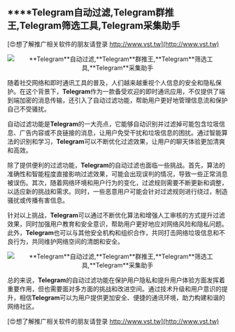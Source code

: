 ## ****Telegram**自动过滤,**Telegram**群推王,**Telegram**筛选工具,**Telegram**采集助手**

[😍想了解推广相关软件的朋友请登录 http://www.vst.tw](http://www.vst.tw)

 <center><img src="https://vst.tw/MP4/tuiguang/png/5.png" alt="**Telegram**自动过滤,**Telegram**群推王,**Telegram**筛选工具,**Telegram**采集助手"></center>

随着社交网络和即时通讯工具的普及，人们越来越重视个人信息的安全和隐私保护。在这个背景下，**Telegram**作为一款备受欢迎的即时通讯应用，不仅提供了端到端加密的消息传输，还引入了自动过滤功能，帮助用户更好地管理信息流和保护自己不受骚扰。

自动过滤功能是**Telegram**的一大亮点，它能够自动识别并过滤掉可能包含垃圾信息、广告内容或不良链接的消息，让用户免受干扰和垃圾信息的困扰。通过智能算法的识别和学习，**Telegram**可以不断优化过滤效果，让用户的聊天体验更加清爽和高效。

除了提供便利的过滤功能，**Telegram**的自动过滤也面临一些挑战。首先，算法的准确性和智能程度直接影响过滤效果，可能会出现误判的情况，导致一些正常消息被误伤。其次，随着网络环境和用户行为的变化，过滤规则需要不断更新和调整，以适应新的挑战和需求。同时，一些恶意用户可能会针对过滤规则进行绕过，制造骚扰或传播有害信息。

针对以上挑战，**Telegram**可以通过不断优化算法和增强人工审核的方式提升过滤效果，同时加强用户教育和安全意识，帮助用户更好地应对网络风险和隐私问题。此外，**Telegram**也可以与其他安全机构和组织合作，共同打击网络垃圾信息和不良行为，共同维护网络空间的清朗和安全。

 <center><img src="https://vst.tw/MP4/tuiguang/png/0.png" alt="**Telegram**自动过滤,**Telegram**群推王,**Telegram**筛选工具,**Telegram**采集助手"></center>

总的来说，**Telegram**的自动过滤功能在保护用户隐私和提升用户体验方面发挥着重要作用，但也需要面对多方面的挑战和改进空间。通过技术升级和用户意识的提升，相信**Telegram**可以为用户提供更加安全、便捷的通讯环境，助力构建和谐的网络社区。

[😍想了解推广相关软件的朋友请登录 http://www.vst.tw](http://www.vst.tw)



